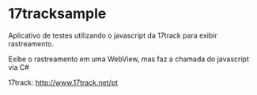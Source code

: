 # 17tracksample

Aplicativo de testes utilizando o javascript da 17track para exibir rastreamento.

Exibe o rastreamento em uma WebView, mas faz a chamada do javascript via C#

17track: http://www.17track.net/pt

